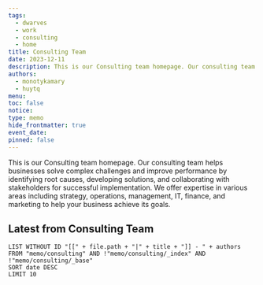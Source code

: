 ```yaml
---
tags:
  - dwarves
  - work
  - consulting
  - home
title: Consulting Team
date: 2023-12-11
description: This is our Consulting team homepage. Our consulting team helps businesses solve complex challenges and improve performance by identifying root causes, developing solutions, and collaborating with stakeholders for successful implementation. We offer expertise in various areas including strategy, operations, management, IT, finance, and marketing to help your business achieve its goals.
authors:
  - monotykamary
  - huytq
menu: 
toc: false
notice: 
type: memo
hide_frontmatter: true
event_date: 
pinned: false
---
```

This is our Consulting team homepage. Our consulting team helps businesses solve complex challenges and improve performance by identifying root causes, developing solutions, and collaborating with stakeholders for successful implementation. We offer expertise in various areas including strategy, operations, management, IT, finance, and marketing to help your business achieve its goals.

## Latest from Consulting Team

```dataview
LIST WITHOUT ID "[[" + file.path + "|" + title + "]] - " + authors
FROM "memo/consulting" AND !"memo/consulting/_index" AND !"memo/consulting/_base"
SORT date DESC
LIMIT 10
```